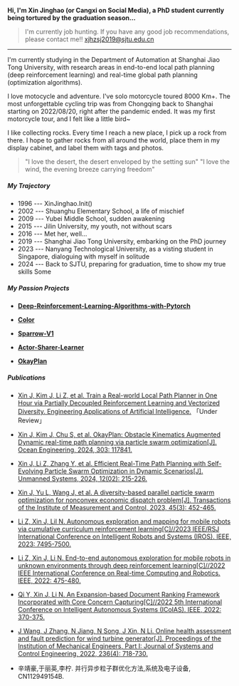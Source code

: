 **Hi, I'm Xin Jinghao (or Cangxi on Social Media), a PhD student currently being tortured by the graduation season...**

> I'm currently job hunting. If you have any good job recommendations, please contact me!! [xjhzsj2019@sjtu.edu.cn](mailto:xjhzsj2019@sjtu.edu.cn)

-----------

I'm currently studying in the Department of Automation at Shanghai Jiao Tong University, with research areas in end-to-end local path planning (deep reinforcement learning) and real-time global path planning (optimization algorithms).



I love motocycle and adventure. I've solo motorcycle toured 8000 Km+. The most unforgettable cycling trip was from Chongqing back to Shanghai starting on 2022/08/20, right after the pandemic ended. It was my first motorcycle tour, and I felt like a little bird~



I like collecting rocks. Every time I reach a new place, I pick up a rock from there. I hope to gather rocks from all around the world, place them in my display cabinet, and label them with tags and photos.



> "I love the desert, the desert enveloped by the setting sun"
> "I love the wind, the evening breeze carrying freedom"

##### My Trajectory

- 1996 --- XinJinghao.Init()
- 2002 --- Shuanghu Elementary School, a life of mischief
- 2009 --- Yubei Middle School, sudden awakening
- 2015 --- Jilin University, my youth, not without scars
- 2016 --- Met her, well...
- 2019 --- Shanghai Jiao Tong University, embarking on the PhD journey
- 2023 --- Nanyang Technological University, as a visting student in Singapore, dialoguing with myself in solitude
- 2024 --- Back to SJTU, preparing for graduation, time to show my true skills
  Some

##### My Passion Projects

- **[Deep-Reinforcement-Learning-Algorithms-with-Pytorch](https://github.com/XinJingHao/Deep-Reinforcement-Learning-Algorithms-with-Pytorch)**

- **[Color](https://github.com/XinJingHao/Color)**

- **[Sparrow-V1](https://github.com/XinJingHao/Sparrow-V1)**

- **[Actor-Sharer-Learner](https://github.com/XinJingHao/Actor-Sharer-Learner)**

- **[OkayPlan](https://github.com/XinJingHao/OkayPlan)**

##### Publications

- [Xin J, Kim J, Li Z, et al. Train a Real-world Local Path Planner in One Hour via Partially Decoupled Reinforcement Learning and Vectorized Diversity. Engineering Applications of Artificial Intelligence.][1] 「Under Review」

- [Xin J, Kim J, Chu S, et al. OkayPlan: Obstacle Kinematics Augmented Dynamic real-time path planning via particle swarm optimization[J]. Ocean Engineering, 2024, 303: 117841.][2]

- [Xin J, Li Z, Zhang Y, et al. Efficient Real-Time Path Planning with Self-Evolving Particle Swarm Optimization in Dynamic Scenarios[J]. Unmanned Systems, 2024, 12(02): 215-226.][3]

- [Xin J, Yu L, Wang J, et al. A diversity-based parallel particle swarm optimization for nonconvex economic dispatch problem[J]. Transactions of the Institute of Measurement and Control, 2023, 45(3): 452-465.][4]

- [Li Z, Xin J, Lil N. Autonomous exploration and mapping for mobile robots via cumulative curriculum reinforcement learning[C]//2023 IEEE/RSJ International Conference on Intelligent Robots and Systems (IROS). IEEE, 2023: 7495-7500.][5]

- [Li Z, Xin J, Li N. End-to-end autonomous exploration for mobile robots in unknown environments through deep reinforcement learning[C]//2022 IEEE International Conference on Real-time Computing and Robotics. IEEE, 2022: 475-480.][6]

- [Qi Y, Xin J, Li N. An Expansion-based Document Ranking Framework Incorporated with Core Concern Capturing[C]//2022 5th International Conference on Intelligent Autonomous Systems (ICoIAS). IEEE, 2022: 370-375.][7]

- [J Wang, J Zhang, N Jiang, N Song, J Xin, N Li. Online health assessment and fault prediction for wind turbine generator[J]. Proceedings of the Institution of Mechanical Engineers, Part I: Journal of Systems and Control Engineering, 2022, 236(4): 718-730.][8]

- 辛靖豪,于丽英,李柠. 并行异步粒子群优化方法,系统及电子设备, CN112949154B.

<!--
- [掘金 AMA：我是前端娱乐圈的老人 & Facebook 实习生 -- 黄玄][19] · 2018
-->

[1]: https://arxiv.org/abs/2305.04180

[2]:https://www.sciencedirect.com/science/article/abs/pii/S002980182401179X

[3]:https://www.worldscientific.com/doi/abs/10.1142/S230138502441005X

[4]:https://journals.sagepub.com/doi/10.1177/01423312221110999

[5]:https://ieeexplore.ieee.org/abstract/document/10342066

[6]:https://ieeexplore.ieee.org/document/9872253

[7]:https://ieeexplore.ieee.org/document/9931242

[8]:https://journals.sagepub.com/doi/10.1177/09596518211056165
